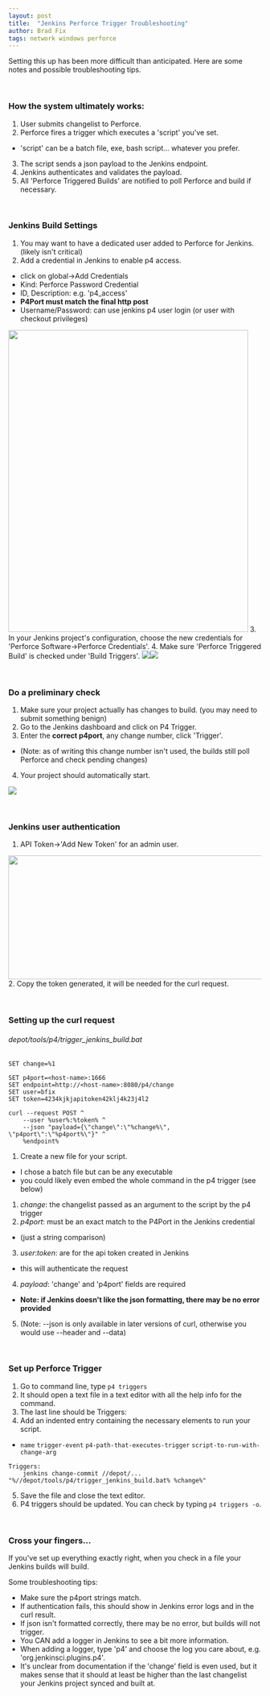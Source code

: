 ```yaml
---
layout: post
title:  "Jenkins Perforce Trigger Troubleshooting"
author: Brad Fix
tags: network windows perforce
---
```


Setting this up has been more difficult than anticipated. Here are some notes and possible troubleshooting tips.

&nbsp;

### How the system ultimately works:
1. User submits changelist to Perforce.
2. Perforce fires a trigger which executes a 'script' you've set.
 - 'script' can be a batch file, exe, bash script... whatever you prefer.
3. The script sends a json payload to the Jenkins endpoint.
4. Jenkins authenticates and validates the payload.
5. All 'Perforce Triggered Builds' are notified to poll Perforce and build if necessary.

&nbsp;

### Jenkins Build Settings
1. You may want to have a dedicated user added to Perforce for Jenkins. (likely isn't critical)
2. Add a credential in Jenkins to enable p4 access.
 - click on global->Add Credentials
 - Kind: Perforce Password Credential
 - ID, Description: e.g. 'p4_access'
 - **P4Port must match the final http post**
 - Username/Password: can use jenkins p4 user login (or user with checkout privileges)
  <img src="/code-docs/assets/jk_credential.jpg" width="477" height="600"/>
3. In your Jenkins project's configuration, choose the new credentials for  
'Perforce Software->Perforce Credentials'.
4. Make sure 'Perforce Triggered Build' is checked under 'Build Triggers'.
<img src="/code-docs/assets/jk_config1.jpg"/><img src="/code-docs/assets/jk_config2.jpg"/>

&nbsp;

### Do a preliminary check
1. Make sure your project actually has changes to build. (you may need to submit something benign)
2. Go to the Jenkins dashboard and click on P4 Trigger.
3. Enter the **correct p4port**, any change number, click 'Trigger'.
 - (Note: as of writing this change number isn't used, the builds still poll Perforce and check pending changes)
4. Your project should automatically start.
<img src="/code-docs/assets/jk_p4trigger.jpg"/>

&nbsp;

### Jenkins user authentication
1. API Token->'Add New Token' for an admin user.
  <img src="/code-docs/assets/jk_apitoken.jpg" width="983" height="246"/>
2. Copy the token generated, it will be needed for the curl request.

&nbsp;

### Setting up the curl request
###### depot/tools/p4/trigger_jenkins_build.bat
```batch
SET change=%1

SET p4port=<host-name>:1666
SET endpoint=http://<host-name>:8080/p4/change
SET user=bfix
SET token=4234kjkjapitoken42klj4k23j4l2

curl --request POST ^
    --user %user%:%token% ^
    --json "payload={\"change\":\"%change%\", \"p4port\":\"%p4port%\"}" ^
    %endpoint%
```
1. Create a new file for your script.
- I chose a batch file but can be any executable
- you could likely even embed the whole command in the p4 trigger (see below)
1. *change*: the changelist passed as an argument to the script by the p4 trigger
2. *p4port*: must be an exact match to the P4Port in the Jenkins credential
 - (just a string comparison)
3. *user*:*token*: are for the api token created in Jenkins
 - this will authenticate the request
4. *payload*: 'change' and 'p4port' fields are required
 - **Note: if Jenkins doesn't like the json formatting, there may be no error provided**
5. (Note: --json is only available in later versions of curl, otherwise you would use --header and --data)

&nbsp;

### Set up Perforce Trigger
1. Go to command line, type `p4 triggers`
2. It should open a text file in a text editor with all the help info for the command.
3. The last line should be Triggers:
4. Add an indented entry containing the necessary elements to run your script.
 - `name` `trigger-event` `p4-path-that-executes-trigger` `script-to-run-with-change-arg`
```
Triggers:
    jenkins change-commit //depot/... "%//depot/tools/p4/trigger_jenkins_build.bat% %change%"
```
5. Save the file and close the text editor.
6. P4 triggers should be updated. You can check by typing `p4 triggers -o`.

&nbsp;

### Cross your fingers...
If you've set up everything exactly right, when you check in a file your Jenkins builds will build.

Some troubleshooting tips:
 - Make sure the p4port strings match.
 - If authentication fails, this should show in Jenkins error logs and in the curl result.
 - If json isn't formatted correctly, there may be no error, but builds will not trigger.
 - You CAN add a logger in Jenkins to see a bit more information.
  - When adding a logger, type 'p4' and choose the log you care about, e.g. 'org.jenkinsci.plugins.p4'.
 - It's unclear from documentation if the 'change' field is even used, but it makes sense that it should at least be higher than the last changelist your Jenkins project synced and built at.
